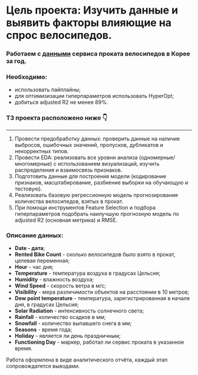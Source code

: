 # Цель проекта: Изучить данные и выявить факторы влияющие на спрос велосипедов.
### Работаем с [данными](https://github.com/sergigusev/Datasets/blob/main/seoul_bike_data.csv) сервиса проката велосипедов в Корее за год.
### Необходимо: 
- использовать пайплайны;
- для оптимизизации гиперпараметров использовать HyperOpt;
- добиться adjusted R2 не менее 89%.

### ТЗ проекта расположено ниже 👇
___________________________________________________________________________________________________________________________
1) Провести предобработку данных: проверить данные на наличие выбросов, ошибочных значений, пропусков, дубликатов и некорректных типов.  
2) Провести EDA: реализовать все уровни анализа (одномерные/многомерные) с использованием визуализаций, изучить распределения и взаимосвязь признаков.  
3) Подготовить данные для построения модели (кодирование признаков, масштабирование, разбиение выборки на обучающую и тестовую).  
4) Реализовать базовую регрессионную модель прогнозирования количества велосипедов, взятых в прокат.  
5) При помощи инструментов Feature Selection и подбора гиперпараметров подобрать наилучшую прогнозную модель по adjusted R2 (основная метрика) и RMSE.

### Описание данных:
- **Date - дата**;
- **Rented Bike Count** - сколько велосипедов было взято в прокат, целевая переменная;
- **Hour** - час дня;
- **Temperature** - температура воздуха в градусах Цельсия;
- **Humidity** - влажность воздуха;
- **Wind Speed** - скорость ветра в м/с;
- **Visibility** - мера различимости объектов на расстоянии в 10 метров;
- **Dew point temperature** -  температура, зарегистрированная в начале дня, в градусах Цельсия;
- **Solar Radiation** - интенсивность солнечного света;
- **Rainfall** - количество осадков в мм;
- **Snowfall** - количество выпавшего снега в мм;
- **Seasons** - время года;
- **Holiday** - является ли день праздничным;
- **Functioning Day** - маркер, работал ли сервис проката в указанное время.

Работа оформлена в виде аналитического отчёта, каждый этап сопровождатется выводами.
  

